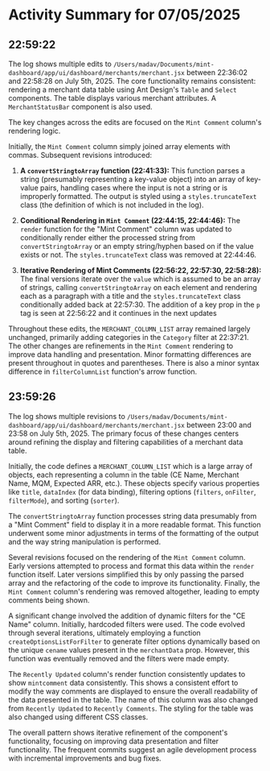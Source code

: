 # Activity Summary for 07/05/2025

## 22:59:22
The log shows multiple edits to `/Users/madav/Documents/mint-dashboard/app/ui/dashboard/merchants/merchant.jsx` between 22:36:02 and 22:58:28 on July 5th, 2025.  The core functionality remains consistent: rendering a merchant data table using Ant Design's `Table` and `Select` components.  The table displays various merchant attributes.  A `MerchantStatusBar` component is also used.

The key changes across the edits are focused on the `Mint Comment` column's rendering logic.

Initially, the `Mint Comment` column simply joined array elements with commas.  Subsequent revisions introduced:

1. **A `convertStringtoArray` function (22:41:33):** This function parses a string (presumably representing a key-value object) into an array of key-value pairs, handling cases where the input is not a string or is improperly formatted.  The output is styled using a `styles.truncateText` class (the definition of which is not included in the log).


2. **Conditional Rendering in `Mint Comment` (22:44:15, 22:44:46):** The `render` function for the "Mint Comment" column was updated to conditionally render either the processed string from `convertStringtoArray` or an empty string/hyphen based on if the value exists or not. The `styles.truncateText` class was removed at 22:44:46.

3. **Iterative Rendering of Mint Comments (22:56:22, 22:57:30, 22:58:28):** The final versions iterate over the `value` which is assumed to be an array of strings, calling `convertStringtoArray` on each element and rendering each as a paragraph with a title and the `styles.truncateText` class conditionally added back at 22:57:30.  The addition of a key prop in the `p` tag is seen at 22:56:22 and it continues in the next updates


Throughout these edits, the `MERCHANT_COLUMN_LIST` array remained largely unchanged, primarily adding categories in the `Category` filter at 22:37:21.  The other changes are refinements in the `Mint Comment` rendering to improve data handling and presentation.  Minor formatting differences are present throughout in quotes and parentheses.  There is also a minor syntax difference in `filterColumnList` function's arrow function.


## 23:59:26
The log shows multiple revisions to `/Users/madav/Documents/mint-dashboard/app/ui/dashboard/merchants/merchant.jsx` between 23:00 and 23:58 on July 5th, 2025.  The primary focus of these changes centers around refining the display and filtering capabilities of a merchant data table.

Initially, the code defines a `MERCHANT_COLUMN_LIST` which is a large array of objects, each representing a column in the table (CE Name, Merchant Name, MQM, Expected ARR, etc.).  These objects specify various properties like `title`, `dataIndex` (for data binding), filtering options (`filters`, `onFilter`, `filterMode`), and sorting (`sorter`).

The `convertStringtoArray` function processes string data presumably from a "Mint Comment" field to display it in a more readable format.  This function underwent some minor adjustments in terms of the formatting of the output and the way string manipulation is performed.

Several revisions focused on the rendering of the `Mint Comment` column.  Early versions attempted to process and format this data within the `render` function itself.  Later versions simplified this by only passing the parsed array and the refactoring of the code to improve its functionality.  Finally, the `Mint Comment` column's rendering was removed altogether, leading to empty comments being shown.

A significant change involved the addition of dynamic filters for the "CE Name" column.  Initially, hardcoded filters were used.  The code evolved through several iterations, ultimately employing a function `createOptionsListForFilter` to generate filter options dynamically based on the unique `cename` values present in the `merchantData` prop. However, this function was eventually removed and the filters were made empty.


The `Recently Updated` column's render function consistently updates to show `mintcomment` data consistently. This shows a consistent effort to modify the way comments are displayed to ensure the overall readability of the data presented in the table.  The name of this column was also changed from `Recently Updated` to `Recently Comments`. The styling for the table was also changed using different CSS classes.

The overall pattern shows iterative refinement of the component's functionality, focusing on improving data presentation and filter functionality.  The frequent commits suggest an agile development process with incremental improvements and bug fixes.
